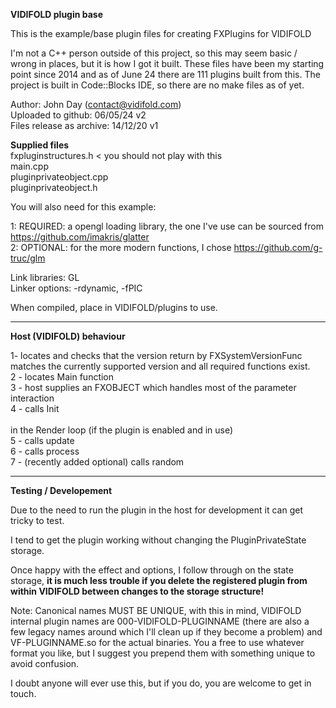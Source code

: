 **VIDIFOLD plugin base**

This is the example/base plugin files for creating FXPlugins for VIDIFOLD

I'm not a C++ person outside of this project, so this may seem basic / wrong in places, but it is how I got it built. These files have been my starting point since 2014 and as of June 24 there are 111 plugins built from this. The project is built in Code::Blocks IDE, so there are no make files as of yet.

Author: John Day (contact@vidifold.com)<br>
Uploaded to github: 06/05/24 v2<br>
Files release as archive: 14/12/20 v1<br>

**Supplied files**<br>
fxpluginstructures.h < you should not play with this<br>
main.cpp<br>
pluginprivateobject.cpp<br>
pluginprivateobject.h<br>

You will also need for this example:

1: REQUIRED: a opengl loading library, the one I've use can be sourced from https://github.com/imakris/glatter<br>
2: OPTIONAL: for the more modern functions, I chose https://github.com/g-truc/glm

Link libraries:  GL<br>
Linker options:  -rdynamic, -fPIC

When compiled, place in VIDIFOLD/plugins to use.

---

**Host (VIDIFOLD) behaviour**

1- locates and checks that the version return by FXSystemVersionFunc matches the currently supported version and all required functions exist.<br>
2 - locates Main function<br>
3 - host supplies an FXOBJECT which handles most of the parameter interaction<br>
4 - calls Init<br>
<br>
in the Render loop (if the plugin is enabled and in use)<br>
5 - calls update<br>
6 - calls process<br>
7 - (recently added optional) calls random<br>

---

**Testing / Developement**

Due to the need to run the plugin in the host for development it can get tricky to test.

I tend to get the plugin working without changing the PluginPrivateState storage. 

Once happy with the effect and options, I follow through on the state storage, **it is much less trouble if you delete the registered plugin from within VIDIFOLD between changes to the storage structure!**  


Note: Canonical names MUST BE UNIQUE, with this in mind, VIDIFOLD internal plugin names are 000-VIDIFOLD-PLUGINNAME (there are also a few legacy names around which I'll clean up if they become a problem) and VF-PLUGINNAME.so for the actual binaries.  You a free to use whatever format you like, but I suggest you prepend them with something unique to avoid confusion.



I doubt anyone will ever use this, but if you do, you are welcome to get in touch.
